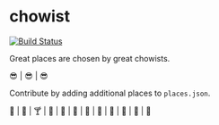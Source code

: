 # chowist

[![Build Status](https://travis-ci.org/huangsam/chowist.svg?branch=master)](https://travis-ci.org/huangsam/chowist)

Great places are chosen by great chowists.

:sunglasses: | :sunglasses: | :sunglasses:

Contribute by adding additional places to `places.json`.

:beer: | :wine_glass: | :cocktail: | :tropical_drink: | :hamburger: | :bento: | :ramen: | :spaghetti: | :meat_on_bone: | :icecream: | :shaved_ice: | :cake:
